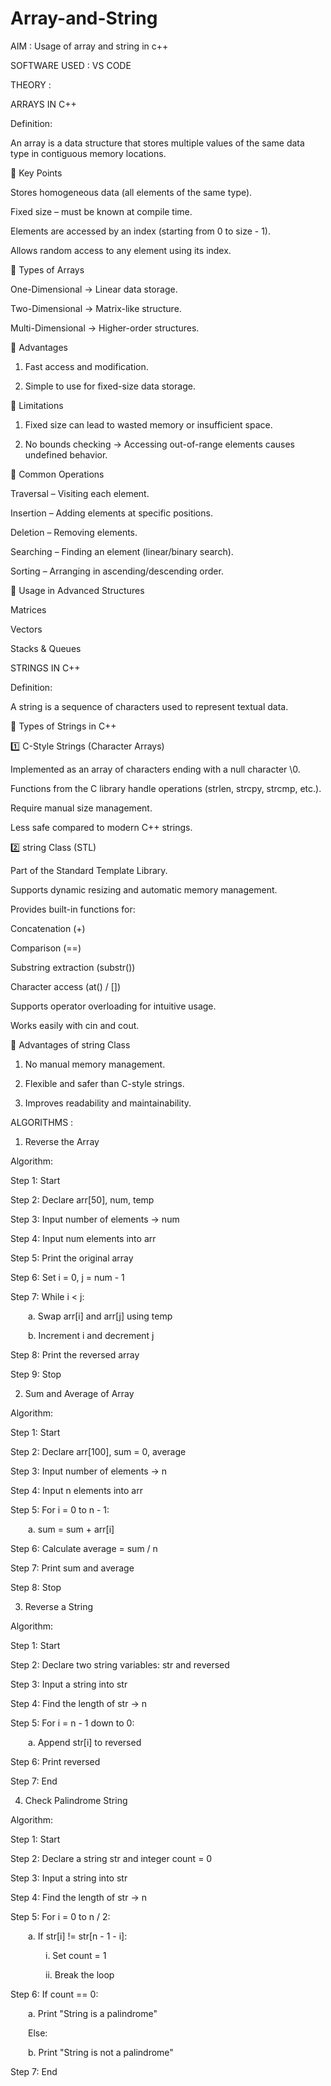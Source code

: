 # Array-and-String

AIM : Usage of array and string in c++

SOFTWARE USED : VS CODE

THEORY : 

ARRAYS IN C++

Definition:

An array is a data structure that stores multiple values of the same data type in contiguous memory locations.

🔹 Key Points

Stores homogeneous data (all elements of the same type).

Fixed size – must be known at compile time.

Elements are accessed by an index (starting from 0 to size - 1).

Allows random access to any element using its index.

🔹 Types of Arrays

One-Dimensional → Linear data storage.

Two-Dimensional → Matrix-like structure.

Multi-Dimensional → Higher-order structures.

🔹 Advantages

1. Fast access and modification.

2. Simple to use for fixed-size data storage.

🔹 Limitations

1. Fixed size can lead to wasted memory or insufficient space.

2. No bounds checking → Accessing out-of-range elements causes undefined behavior.

🔹 Common Operations

Traversal – Visiting each element.

Insertion – Adding elements at specific positions.

Deletion – Removing elements.

Searching – Finding an element (linear/binary search).

Sorting – Arranging in ascending/descending order.

🔹 Usage in Advanced Structures

Matrices

Vectors

Stacks & Queues



 STRINGS IN C++

Definition:

A string is a sequence of characters used to represent textual data.

🔹 Types of Strings in C++

1️⃣ C-Style Strings (Character Arrays)

Implemented as an array of characters ending with a null character \0.

Functions from the C library handle operations (strlen, strcpy, strcmp, etc.).

Require manual size management.

Less safe compared to modern C++ strings.

2️⃣ string Class (STL)

Part of the Standard Template Library.

Supports dynamic resizing and automatic memory management.

Provides built-in functions for:

Concatenation (+)

Comparison (==)

Substring extraction (substr())

Character access (at() / [])

Supports operator overloading for intuitive usage.

Works easily with cin and cout.

🔹 Advantages of string Class

1. No manual memory management.

2.  Flexible and safer than C-style strings.

3. Improves readability and maintainability.







ALGORITHMS : 

1. Reverse the Array
   
Algorithm:

Step 1: Start

Step 2: Declare arr[50], num, temp

Step 3: Input number of elements → num

Step 4: Input num elements into arr

Step 5: Print the original array

Step 6: Set i = 0, j = num - 1

Step 7: While i < j:

  a. Swap arr[i] and arr[j] using temp
  
  b. Increment i and decrement j
  
Step 8: Print the reversed array

Step 9: Stop



2. Sum and Average of Array
   
Algorithm:

Step 1: Start

Step 2: Declare arr[100], sum = 0, average

Step 3: Input number of elements → n

Step 4: Input n elements into arr

Step 5: For i = 0 to n - 1:

  a. sum = sum + arr[i]
  
Step 6: Calculate average = sum / n

Step 7: Print sum and average

Step 8: Stop



3. Reverse a String
   
Algorithm:

Step 1: Start

Step 2: Declare two string variables: str and reversed

Step 3: Input a string into str

Step 4: Find the length of str → n

Step 5: For i = n - 1 down to 0:

  a. Append str[i] to reversed
  
Step 6: Print reversed

Step 7: End




4. Check Palindrome String
   
Algorithm:

Step 1: Start

Step 2: Declare a string str and integer count = 0

Step 3: Input a string into str

Step 4: Find the length of str → n

Step 5: For i = 0 to n / 2:

  a. If str[i] != str[n - 1 - i]:
  
    i. Set count = 1
    
    ii. Break the loop
    
Step 6: If count == 0:

  a. Print "String is a palindrome"
  
  Else:
  
  b. Print "String is not a palindrome"
  
Step 7: End




